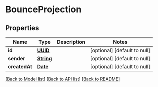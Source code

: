 # BounceProjection
## Properties

Name | Type | Description | Notes
------------ | ------------- | ------------- | -------------
**id** | [**UUID**](UUID) |  | [optional] [default to null]
**sender** | [**String**](string) |  | [optional] [default to null]
**createdAt** | [**Date**](DateTime) |  | [optional] [default to null]

[[Back to Model list]](../README#documentation-for-models) [[Back to API list]](../README#documentation-for-api-endpoints) [[Back to README]](../README)


